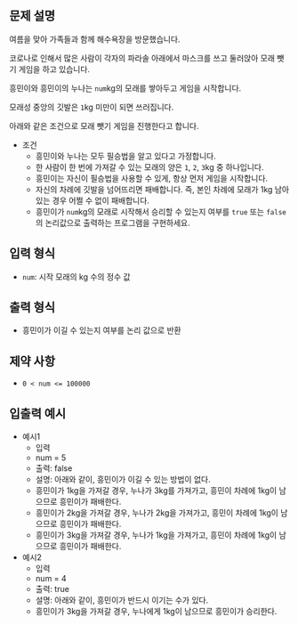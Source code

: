 ## 문제 설명
여름을 맞아 가족들과 함께 해수욕장을 방문했습니다.

코로나로 인해서 많은 사람이 각자의 파라솔 아래에서 마스크를 쓰고 둘러앉아 모래 뺏기 게임을 하고 있습니다.

흥민이와 흥민이의 누나는 ```num```kg의 모래를 쌓아두고 게임을 시작합니다.

모래성 중앙의 깃발은 ```1```kg 미만이 되면 쓰러집니다.

아래와 같은 조건으로 모래 뺏기 게임을 진행한다고 합니다.

- 조건
    - 흥민이와 누나는 모두 필승법을 알고 있다고 가정합니다.
    - 한 사람이 한 번에 가져갈 수 있는 모래의 양은 ```1```, ```2```, ```3```kg 중 하나입니다.
    - 흥민이는 자신이 필승법을 사용할 수 있게, 항상 먼저 게임을 시작합니다.
    - 자신의 차례에 깃발을 넘어뜨리면 패배합니다. 즉, 본인 차례에 모래가 1kg 남아있는 경우 어쩔 수 없이 패배합니다.
    - 흥민이가 ```num```kg의 모래로 시작해서 승리할 수 있는지 여부를 ```true``` 또는 ```false```의 논리값으로 출력하는 프로그램을 구현하세요.

## 입력 형식

- ```num```: 시작 모래의 kg 수의 정수 값

## 출력 형식
- 흥민이가 이길 수 있는지 여부를 논리 값으로 반환

## 제약 사항
- ```0 < num <= 100000```

## 입출력 예시
- 예시1
    - 입력
    - num = 5
    - 출력: false
    - 설명: 아래와 같이, 흥민이가 이길 수 있는 방법이 없다.
    - 흥민이가 1kg을 가져갈 경우, 누나가 3kg를 가져가고, 흥민이 차례에 1kg이 남으므로 흥민이가 패배한다.
    - 흥민이가 2kg을 가져갈 경우, 누나가 2kg을 가져가고, 흥민이 차례에 1kg이 남으므로 흥민이가 패배한다.
    - 흥민이가 3kg을 가져갈 경우, 누나가 1kg을 가져가고, 흥민이 차례에 1kg이 남으므로 흥민이가 패배한다.
- 예시2
    - 입력
    - num = 4
    - 출력: true
    - 설명: 아래와 같이, 흥민이가 반드시 이기는 수가 있다.
    - 흥민이가 3kg을 가져갈 경우, 누나에게 1kg이 남으므로 흥민이가 승리한다.